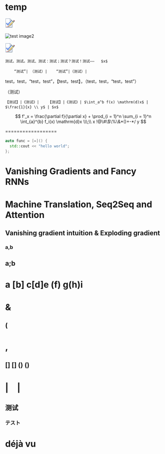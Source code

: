 # temp

![test image1](./temp.png)

![test image2](./temp2.png)

![test image3](./temp.png)

    测试，测试。测试、测试：测试；测试？测试！测试——   $x$

        “测试”| （测试）|    “测试”|（测试）|  

test，test，“test，test”，【test，test】，（test，test，“test，test”）

（测试）

    【测试】|《测试》|    【测试】|《测试》| $\int_a^b f(x) \mathrm(d)x$ | $\frac{1}{x} \\ y$ | $x$

$$
f'_x = \frac{\partial f}{\partial x} + \prod_{i = 1}^n \sum_{i = 1}^n \int_{a}^{b} f_i(x) \mathrm{d}x \\\;\\
x !@\#\$\%\&*()+-*/ y
$$

==================

```c++
auto func = [=]() {
  std::cout << "hello world";
};
```

# Vanishing Gradients and Fancy RNNs
# Machine Translation, Seq2Seq and Attention
## Vanishing gradient intuition & Exploding gradient
### a,b
## a;b
# a \[b\] c[d]e (f) g(h)i
# &
## (
# ,
## \[\] [] () ()
# |　|
## 测试
### テスト
# déjà vu
